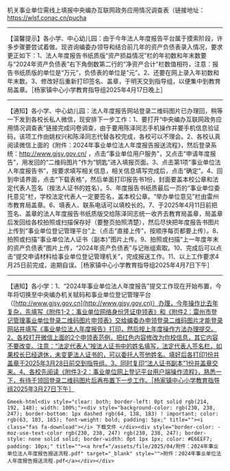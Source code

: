机关事业单位需线上填报中央编办互联网政务应用情况调查表（链接地址：https://wlsf.conac.cn/pucha

------

【温馨提示】各小学、中心幼儿园：由于今年法人年度报告平台属于摸索阶段，许多步骤要尝试着做。现咨询编委办领导和结合前几年的资产负债表录入情况，要求更正如下：1、法人年度报告书纸质版“资产损益情况”栏的年初数和年末数要与“2024年资产负债表”右下角倒数第二行的“净资产合计”栏数值相符，注意：报告书纸质版的单位是“万元”，负债表的单位是“元”。2、还要在网上录入年初数和年末数。3、修改好后重新打印签名、盖章，于明天交到指导组，以便集中到教育局盖章。［杨家镇中心小学教育指导组2025年4月17日晚上］

------

【通知】各小学、中心幼儿园：法人年度报告网站登录二维码图片已办理回，稍等一下发到各校长私人微信，现安排下一步工作：1、要打开“中央编办互联网政务应用情况调查表”链接完成问卷调查，由于要用陈泽同志手机操作并要手机信息验证码，该项工作由姚权兴和陈泽同志代替各校完成，各校可以不理会。2、各校认真阅读微信上面的《附件：2024年事业单位法人年度报告报送流程》，然后登录系统：http://www.gjsy.gov.cn/ ，点击“事业单位用户服务”，又点击“申请年度报告”，用发回的“二维码图片”作为“钥匙”进入填报页面。3、点击第1项“事业单位法人年度报告书”，按要求填写相关信息，相关信息填写完成后，点击“确定”。4、回到申请界面，点击“下载表格”，然后单面打印报告书1份，封面要盖本校公章和法定代表人签名（按法人证书的姓名）。5、年度报告书纸质最后一页的“事业单位委托意见”栏，学校法定代表人一定要签名，盖本校公章。“举办单位意见”栏由雷州市教育局盖章。6、填表人、联系电话可以填校长的。7、于2025年4月11日前把签名、盖章的法人年度报告书纸质版交给陈泽同志统一收齐去教育局盖章，局盖章后发回给各校拍照或扫描保存好（要整页拍照清楚），然后尽快把年度报告书图片上传到“事业单位登记管理平台”上（点击“直接上传”，按顺序每页都要上传）。8、拍照或扫描“事业单位法人证书（副本)”图片上传。9、拍照或扫描“上一年度年末的资产负债表”图片上传，“2024年资产负债表”与记账组索取。10、完成后可以点击“提交申请材料给事业单位登记管理机关”，完成报送工作。11、以上工作要求4月25日前完成，逾期自误。［杨家镇中心小学教育指导组2025年4月7日下午］

------

【通知】各小学：1、“2024年事业单位法人年度报告”提交工作现在开始布置，今年将切换至中央编办机关赋码和事业单位登记管理平台（[http://www.gjsy.gov.cn](http://www.gjsy.gov.cn)）办理，今年操作比去年复杂，先填写《附件1-2：事业单位网络身份凭证申领表》和《附件2：雷州市登记管理事业单位登录二维码图片申领表》交给编委办申领登录二维码图片才能登录网站并填写《事业单位法人年度报告》打印，然后按上年度操作方法办理提交。2、各校打开微信上面的2个申领表范例，把红色内容修改为你校信息，其它内容不要改变。注意：“法定代表人”按法人证书中的姓名填写，法定代表人签名栏，如果校长已经退休，未变更法人证书的，可以委托人签他姓名。填好后各打印1份并盖章于2025年3月28日前交到指导组。3、同时复印“法人证书副本”1份并盖章交来。4、各校先阅读《附件3-2：事业单位网上登记平台用户端操作流程》，熟悉一下，有待于领回登录二维码图片后再布置下一步工作。［杨家镇中心小学教育指导组2025年3月27日下午］

`Gmeek-html<div style="clear: both; border-left: 0pt solid rgb(214, 192, 148); width: 100%;"><div style="background-color: rgb(230, 238, 247); border-bottom: 1px dashed rgb(64, 138, 183) ! important; color: rgb(63, 103, 165); font-weight: bold; padding: 5px;" title=""><i class="fas fa-download"></i> 下载文件 </div><div style="border-color: -moz-use-text-color rgb(230, 238, 247) rgb(230, 238, 247); border-style: none solid solid; border-width: 0pt 1px 1px; color: #E6EEF7; padding: 10px;" title=""><a href="/assets/file/2025/04/附件：2024年事业单位法人年度报告报送流程.pdf" target="_blank" style="">附件：2024年事业单位法人年度报告报送流程.pdf</a></div></div>`